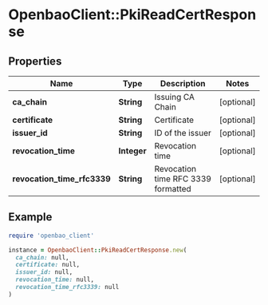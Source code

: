 # OpenbaoClient::PkiReadCertResponse

## Properties

| Name | Type | Description | Notes |
| ---- | ---- | ----------- | ----- |
| **ca_chain** | **String** | Issuing CA Chain | [optional] |
| **certificate** | **String** | Certificate | [optional] |
| **issuer_id** | **String** | ID of the issuer | [optional] |
| **revocation_time** | **Integer** | Revocation time | [optional] |
| **revocation_time_rfc3339** | **String** | Revocation time RFC 3339 formatted | [optional] |

## Example

```ruby
require 'openbao_client'

instance = OpenbaoClient::PkiReadCertResponse.new(
  ca_chain: null,
  certificate: null,
  issuer_id: null,
  revocation_time: null,
  revocation_time_rfc3339: null
)
```


